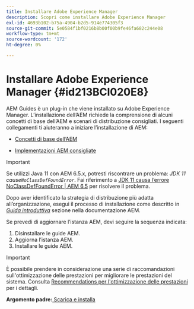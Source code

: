 ```yaml
---
title: Installare Adobe Experience Manager
description: Scopri come installare Adobe Experience Manager
exl-id: 4693b102-b75a-4904-b2d5-914e774305f3
source-git-commit: 5e0584f1bf0216b8b00f00b9fe46fa682c244e08
workflow-type: tm+mt
source-wordcount: '172'
ht-degree: 0%

---
```


# Installare Adobe Experience Manager {#id213BCI020E8}

AEM Guides è un plug-in che viene installato su Adobe Experience Manager. L’installazione dell’AEM richiede la comprensione di alcuni concetti di base dell’AEM e scenari di distribuzione consigliati. I seguenti collegamenti ti aiuteranno a iniziare l’installazione di AEM:

- [Concetti di base dell’AEM](https://helpx.adobe.com/experience-manager/6-5/sites/deploying/using/deploy.html#BasicConcepts)

- [Implementazioni AEM consigliate](https://helpx.adobe.com/experience-manager/6-5/sites/deploying/using/recommended-deploys.html)


>[!IMPORTANT]
>
> Se utilizzi Java 11 con AEM 6.5.x, potresti riscontrare un problema: *JDK 11 cause`NoClassDefFoundError`*. Fai riferimento a [JDK 11 causa l’errore NoClassDefFoundError \| AEM 6.5](https://helpx.adobe.com/experience-manager/kb/jdk-11-causes-noclassdeffounderror---aem-6-5.html) per risolvere il problema.

Dopo aver identificato la strategia di distribuzione più adatta all’organizzazione, esegui il processo di installazione come descritto in *[Guida introduttiva](https://helpx.adobe.com/experience-manager/6-5/sites/deploying/using/deploy.html#GettingStarted)* sezione nella documentazione AEM.

Se prevedi di aggiornare l’istanza AEM, devi seguire la sequenza indicata:

1. Disinstallare le guide AEM.
1. Aggiorna l’istanza AEM.
1. Installare le guide AEM.

>[!IMPORTANT]
>
> È possibile prendere in considerazione una serie di raccomandazioni sull&#39;ottimizzazione delle prestazioni per migliorare le prestazioni del sistema. Consulta [Recommendations per l&#39;ottimizzazione delle prestazioni](download-install-recommend-perf-optimiz.md#) per i dettagli.

**Argomento padre:**[ Scarica e installa](download-install.md)
